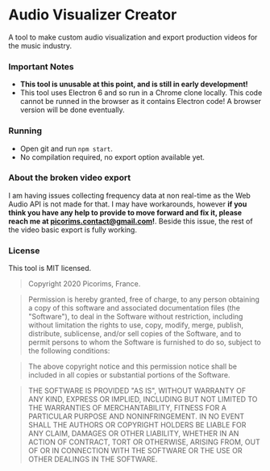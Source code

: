 # Audio Visualizer Creator
A tool to make custom audio visualization and export production videos for the music industry.

### Important Notes
- **This tool is unusable at this point, and is still in early development!**
- This tool uses Electron 6 and so run in a Chrome clone locally. This code cannot be runned in the browser as it contains Electron code! A browser version will be done eventually.

### Running
- Open git and run `npm start`.
- No compilation required, no export option available yet.

### About the broken video export
I am having issues collecting frequency data at non real-time as the Web Audio API is not made for that.
I may have workarounds, however **if you think you have any help to provide to move forward and fix it, please reach me at picorims.contact@gmail.com!**. Beside this issue, the rest of the video basic export is fully working.

### License
This tool is MIT licensed.

> Copyright 2020 Picorims, France.

> Permission is hereby granted, free of charge, to any person obtaining a copy of this software and associated documentation files (the "Software"), to deal in the Software without restriction, including without limitation the rights to use, copy, modify, merge, publish, distribute, sublicense, and/or sell copies of the Software, and to permit persons to whom the Software is furnished to do so, subject to the following conditions:

> The above copyright notice and this permission notice shall be included in all copies or substantial portions of the Software.

> THE SOFTWARE IS PROVIDED "AS IS", WITHOUT WARRANTY OF ANY KIND, EXPRESS OR IMPLIED, INCLUDING BUT NOT LIMITED TO THE WARRANTIES OF MERCHANTABILITY, FITNESS FOR A PARTICULAR PURPOSE AND NONINFRINGEMENT. IN NO EVENT SHALL THE AUTHORS OR COPYRIGHT HOLDERS BE LIABLE FOR ANY CLAIM, DAMAGES OR OTHER LIABILITY, WHETHER IN AN ACTION OF CONTRACT, TORT OR OTHERWISE, ARISING FROM, OUT OF OR IN CONNECTION WITH THE SOFTWARE OR THE USE OR OTHER DEALINGS IN THE SOFTWARE.